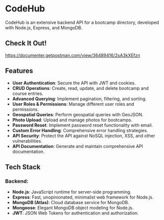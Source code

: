 # CodeHub

CodeHub is an extensive backend API for a bootcamp directory, developed with Node.js, Express, and MongoDB. 

## Check It Out!
https://documenter.getpostman.com/view/36489416/2sA3kXEfzn

## Features
- **User Authentication**: Secure the API with JWT and cookies.
- **CRUD Operations**: Create, read, update, and delete bootcamp and course entries.
- **Advanced Querying**: Implement pagination, filtering, and sorting.
- **User Roles & Permissions**: Manage different user roles and permissions.
- **Geospatial Queries**: Perform geospatial queries with GeoJSON.
- **Photo Upload**: Upload and manage photos for bootcamps.
- **Password Reset**: Implement password reset functionality with email.
- **Custom Error Handling**: Comprehensive error handling strategies.
- **API Security**: Protect the API against NoSQL injection, XSS, and other vulnerabilities.
- **API Documentation**: Generate and maintain comprehensive API documentation.

## Tech Stack

### Backend:
- **Node.js**: JavaScript runtime for server-side programming.
- **Express**: Fast, unopinionated, minimalist web framework for Node.js.
- **MongoDB (Atlas)**: Cloud database service for MongoDB.
- **Mongoose**: Elegant MongoDB object modeling for Node.js.
- **JWT**: JSON Web Tokens for authentication and authorization.

